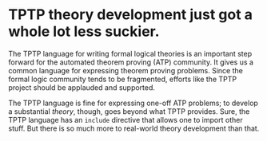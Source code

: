 TPTP theory development just got a whole lot less suckier.
==========

The TPTP language for writing formal logical theories is an important
step forward for the automated theorem proving (ATP) community.  It
gives us a common language for expressing theorem proving problems.
Since the formal logic community tends to be fragmented, efforts like
the TPTP project should be applauded and supported.

The TPTP language is fine for expressing one-off ATP problems; to
develop a substantial *theory*, though, goes beyond what TPTP
provides.  Sure, the TPTP language has an `include` directive that
allows one to import other stuff.  But there is so much more to
real-world theory development than that.
